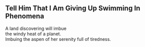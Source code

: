 Tell Him That I Am Giving Up Swimming In Phenomena
--------------------------------------------------
A land discovering will imbue  
the windy heat of a planet.  
Imbuing the aspen of her serenity full of tiredness.  
